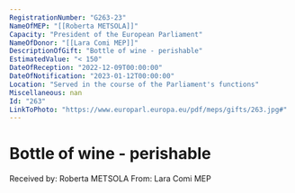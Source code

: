 ```yaml
---
RegistrationNumber: "G263-23"
NameOfMEP: "[[Roberta METSOLA]]"
Capacity: "President of the European Parliament"
NameOfDonor: "[[Lara Comi MEP]]"
DescriptionOfGift: "Bottle of wine - perishable"
EstimatedValue: "< 150"
DateOfReception: "2022-12-09T00:00:00"
DateOfNotification: "2023-01-12T00:00:00"
Location: "Served in the course of the Parliament's functions"
Miscellaneous: nan
Id: "263"
LinkToPhoto: "https://www.europarl.europa.eu/pdf/meps/gifts/263.jpg#"
---
```


# Bottle of wine - perishable

Received by: Roberta METSOLA
From: Lara Comi MEP
